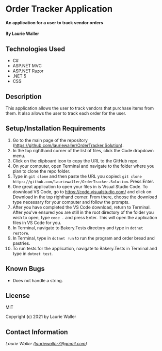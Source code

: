 # Order Tracker Application

#### An application for a user to track vendor orders

#### By **Laurie Waller**

## Technologies Used

* C#
* ASP.NET MVC
* ASP.NET Razor
* .NET 5
* CSS

## Description
This application allows the user to track vendors that purchase items from them. It also allows the user to track each order for the user. 

## Setup/Installation Requirements

  1. Go to the main page of the repository (https://github.com/lauriewaller/OrderTracker.Solution).
  2. In the top righthand corner of the list of files, click the Code dropdown menu.
  3. Click on the clipboard icon to copy the URL to the GitHub repo.
  4. On your computer, open Terminal and navigate to the folder where you plan to clone the repo folder.
  5. Type in `git clone` and then paste the URL you copied:
      `git clone https://github.com/lauriewaller/OrderTracker.Solution`. Press Enter.
  6. One great application to open your files in is Visual Studio Code. To download VS Code, go to https://code.visualstudio.com/ and click on Download in the top righthand corner. From there, choose the download type necessary for your computer and follow the prompts.
  7. After you have completed the VS Code download, return to Terminal. After you've ensured you are still in the root directory of the folder you wish to open, type `code .` and press Enter. This will open the application files in VS Code for you.
  8. In Terminal, navigate to Bakery.Tests directory and type in `dotnet restore`.
  9. In Terminal, type in `dotnet run` to run the program and order bread and pastries. 
  10. To run tests for the application, navigate to Bakery.Tests in Terminal and type in `dotnet test`.

## Known Bugs

* Does not handle a string.

## License

MIT

Copyright (c) 2021 by Laurie Waller

## Contact Information

_Laurie Waller (lauriewaller7@gmail.com)_